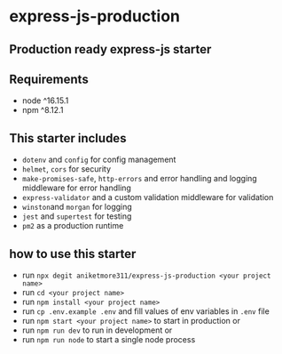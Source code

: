 # express-js-production

## Production ready express-js starter

## Requirements

- node ^16.15.1
- npm ^8.12.1

## This starter includes

- `dotenv` and `config` for config management
- `helmet`, `cors` for security
- `make-promises-safe`, `http-errors` and error handling and logging middleware for error handling
- `express-validator` and a custom validation middleware for validation
- `winston`and `morgan` for logging
- `jest` and `supertest` for testing
- `pm2` as a production runtime

## how to use this starter
- run `npx degit aniketmore311/express-js-production <your project name>`
- run `cd <your project name>`
- run `npm install <your project name>`
- run `cp .env.example .env` and fill values of env variables in `.env` file
- run `npm start <your project name>` to start in production or
- run `npm run dev` to run in development or
- run `npm run node` to start a single node process